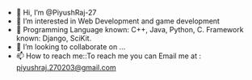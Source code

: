 - 👋 Hi, I’m @PiyushRaj-27
- 👀 I’m interested in Web Development and game development
- 🌱 Programming Language known: C++, Java, Python, C. Framework known: Django, SciKit.
- 💞️ I’m looking to collaborate on ...
- 📫 How to reach me::To reach me you can Email me at : piyushraj.270203@gmail.com

<!---
Mega-LeGenD/Mega-LeGenD is a ✨ special ✨ repository because its `README.md` (this file) appears on your GitHub profile.
You can click the Preview link to take a look at your changes.
--->

